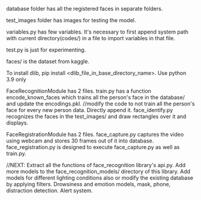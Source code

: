 database folder has all the registered faces in separate folders.

test_images folder has images for testing the model.

variables.py has few variables. It's necessary to first append system path with current directory(codes/) in a file to import variables in that file.

test.py is just for experimenting.

faces/ is the dataset from kaggle.

To install dlib, pip install <dlib_file_in_base_directory_name>. Use python 3.9 only

FaceRecognitionModule has 2 files. 
train.py has a function encode_known_faces which trains all the person's face in the database/ and update the encodings.pkl.
  //modify the code to not train all the person's face for every new person data. Directly append it.
face_identify.py recognizes the faces in the test_images/ and draw rectangles over it and displays.

FaceRegistrationModule has 2 files.
face_capture.py captures the video using webcam and stores 30 frames out of it into database.
face_registration.py is designed to execute face_capture.py as well as train.py.

//NEXT:
Extract all the functions of face_recognition library's api.py.
Add more models to the face_recognition_models/ directory of this library. Add models for different lighting conditions also or modify the existing database by applying filters.
Drowsiness and emotion models, mask, phone, distraction detection.
Alert system.

